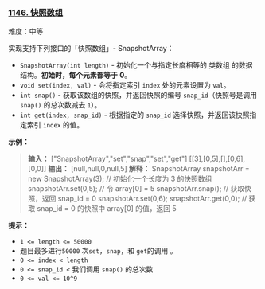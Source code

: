 ### [1146\. 快照数组](https://leetcode.cn/problems/snapshot-array/)

难度：中等

实现支持下列接口的「快照数组」- SnapshotArray：

- `SnapshotArray(int length)` - 初始化一个与指定长度相等的 类数组 的数据结构。**初始时，每个元素都等于** **0**。
- `void set(index, val)` - 会将指定索引 `index` 处的元素设置为 `val`。
- `int snap()` - 获取该数组的快照，并返回快照的编号 `snap_id`（快照号是调用 `snap()` 的总次数减去 `1`）。
- `int get(index, snap_id)` - 根据指定的 `snap_id` 选择快照，并返回该快照指定索引 `index` 的值。

**示例：**

> **输入：** ["SnapshotArray","set","snap","set","get"]
>           \[[3],[0,5],[],[0,6],[0,0]]
> **输出：** [null,null,0,null,5]
> **解释：**
> SnapshotArray snapshotArr = new SnapshotArray(3); // 初始化一个长度为 3 的快照数组
> snapshotArr.set(0,5);  // 令 array[0] = 5
> snapshotArr.snap();    // 获取快照，返回 snap_id = 0
> snapshotArr.set(0,6);
> snapshotArr.get(0,0);  // 获取 snap_id = 0 的快照中 array[0] 的值，返回 5

**提示：**

- `1 <= length <= 50000`
- 题目最多进行`50000` 次`set`，`snap`，和 `get`的调用 。
- `0 <= index < length`
- `0 <= snap_id <` 我们调用 `snap()` 的总次数
- `0 <= val <= 10^9`
